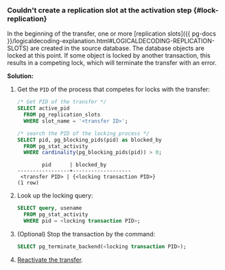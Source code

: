 ### Couldn't create a replication slot at the activation step {#lock-replication}

In the beginning of the transfer, one or more [replication slots]({{ pg-docs }}/logicaldecoding-explanation.html#LOGICALDECODING-REPLICATION-SLOTS) are created in the source database. The database objects are locked at this point. If some object is locked by another transaction, this results in a competing lock, which will terminate the transfer with an error.

**Solution:**

1. Get the `PID` of the process that competes for locks with the transfer:

   ```sql
   /* Get PID of the transfer */
   SELECT active_pid
     FROM pg_replication_slots
     WHERE slot_name = '<transfer ID>';

   /* search the PID of the locking process */
   SELECT pid, pg_blocking_pids(pid) as blocked_by
     FROM pg_stat_activity
     WHERE cardinality(pg_blocking_pids(pid)) > 0;
   ```

   ```text
           pid      | blocked_by
   -----------------+-------------------
    <transfer PID> | {<locking transaction PID>}
   (1 row)
   ```

1. Look up the locking query:

   ```sql
   SELECT query, usename
     FROM pg_stat_activity
     WHERE pid = <locking transaction PID>;
   ```

1. (Optional) Stop the transaction by the command:

   ```sql
   SELECT pg_terminate_backend(<locking transaction PID>);
   ```

1. [Reactivate the transfer](../../../../data-transfer/operations/transfer.md#activate).
